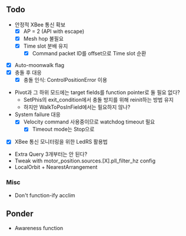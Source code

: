 ## Todo
- 안정적 XBee 통신 확보
  - [X] AP = 2 (API with escape)
  - [X] Mesh hop 불필요
  - [X] Time slot 분배 유지
    - [X] Command packet ID를 offset으로 Time slot 순환
- [X] Auto-moonwalk flag
- [X] 충돌 후 대응
  - [X] 충돌 인식: ControlPositionError 이용
- Pivot과 그 하위 모드에는 target fields를 function pointer로 둘 필요 없다?
  - SetPhis의 exit_condition에서 충돌 방지를 위해 reinit하는 방법 유지
  - 하지만 WalkToPosInField에서는 필요하지 않나?
- System failure 대응
  - [X] Velocity command 사용중이므로 watchdog timeout 필요
    - [X] Timeout mode는 Stop으로
- [X] XBee 통신 모니터링을 위한 LedRS 활용법
- Extra Query 3개부터는 안 된다?
- Tweak with motor_position.sources.[X].pll_filter_hz config
- LocalOrbit + NearestArrangement

### Misc
- Don't function-ify acclim

## Ponder
- Awareness function